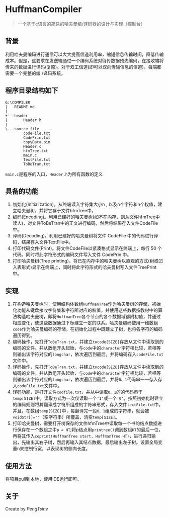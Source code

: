 # HuffmanCompiler
> 一个基于c语言的简易的哈夫曼编/译码器的设计与实现（控制台）

## 背景
利用哈夫曼编码进行通信可以大大提高信道利用率，缩短信息传输时间，降低传输成本。但是，这要求在发送端通过一个编码系统对待传数据预先编码，在接收端将传来的数据进行译码(复原)。对于双工信道(即可以双向传输信息的信道)，每端都需要一个完整的编 /译码系统。

## 程序目录结构如下
```
G:\COMPILER
|   README.md
|
+---header
|       Header.h
|
\---source file
        codeFile.txt
        CodePrin.txt
        copyData.bin
        Header.c
        hfmTree.txt
        main.c
        TextFile.txt
        ToBeTran.txt
```

`main.c`是程序的入口，`Header.h`为所有函数的定义


## 具备的功能

1. 初始化(Initialization)。从终端读入字符集大小n , 以及n个字符和n个权值，建立哈夫曼树，并将它存于文件hfmTree中。
2. 编码(Encoding)。利用已建好的哈夫曼树(如不在内存，则从文件hfmTree中读人)，对文件ToBeTran中的正文进行编码，然后将结果存入文件CodeFile中。
 3. 译码(Decoding)。利用已建好的哈夫曼树将文件 CodeFile 中的代码进行译码，结果存入文件TextFile中。
4. 打印代码文件(Print)。将文件CodeFile以紧凑格式显示在终端上，每行 50 个代码。同时将此字符形式的编码文件写入文件 CodePrin 中。
5. 打印哈夫曼树(Tree printing)。将已在内存中的哈夫曼树以直观的方式(树或凹入表形式)显示在终端上，同时将此字符形式的哈夫曼树写入文件TreePrint中。

## 实现
1. 在构造哈夫曼树时，使用结构体数组`HuffmanTree`作为哈夫曼树的存储，初始化功能从键盘接收字符集和字符所对应的权值。并使用这些数据按教材中的算法构造哈夫曼树，即将`HuffmanTree`各个节点的各个数据域都附初值，并通过相应变化，使这些数据通过下标建立一定的联系。哈夫曼编码使用一维数组`code`作为哈夫曼编码的存储。在初始化过程中既建立了树，也将各字符的编码遍历得到。
2. 编码操作，先打开`ToBeTran.txt`，并建立`tocode[SIZE]`存放从文件中读取到的编码的文件。并从数组开头起始，与`code`中的`character`字符相比较，若相等则输出该字符对应的`longchar`，依次遍历到最后。并将编码存入`codeFile.txt`文件中。
3. 译码操作，先打开`ToBeTran.txt`，并建立`tocode[SIZE]`存放从文件中读取到的编码的文件。并从数组开头起始，与`code`中的`character`字符相比较，若相等则输出该字符对应的`longchar`，依次遍历到最后。并将`0、1`代码串一一存入存入`codeFile.txt`文件中。
4. 译码功能，是打开文件`codfile.txt`，并从中读取`0、1`的的代码串于`temp[SIZE]`中，读取方式为一次仅读取一个`‘1’`或一个`‘0’`，按照初始化时建立的编码规则将其翻译成字符所组成的字符串形式，存入文件`textFile.txt`中。并且，在数组`temp[SIZE]`中，每翻译完一段`0、1`组成的字符串，就会被`voidStr[]=""`（空字符串）所覆盖，清空`temp[SIZE]`。
5. 打印哈夫曼树，需要打开树保存的文件hfmTree中读取每一个书的结点数据进行保存在一个数组之中`p = HT`;将p结点用`printree()`调到数组`HT`的最后一位，再将其传入`coprint(HuffmanTree start, HuffmanTree HT)`，进行递归输出，先输出其右子树，然后再输入其结点数据，最后输出左子树。设置全局变量n来控制行宽，以表现树的侧向长度。


## 使用方法
将项目pull到本地，使用IDE运行即可。

## 关于
Create by *PengTsinv*


